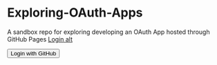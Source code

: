 # Exploring-OAuth-Apps

A sandbox repo for exploring developing an OAuth App hosted through GitHub Pages
<a href="https://github.com/login/oauth/authorize?client_id=0b16147c93307c3f47b9">Login alt</a>
<form method="get" action="https://github.com/login/oauth/authorize?client_id=0b16147c93307c3f47b9">
    <button type="submit">Login with GitHub</button>
</form>